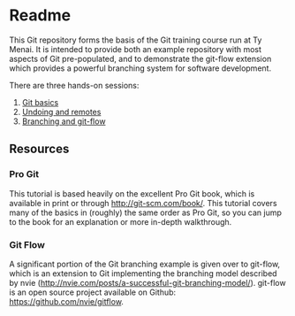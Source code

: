 Readme
==============

This Git repository forms the basis of the Git training course run at Ty Menai. It is intended to provide both an example repository with most aspects of Git pre-populated, and to demonstrate the git-flow extension which provides a powerful branching system for software development.

There are three hands-on sessions:

1. [Git basics](group_session_1.md)
2. [Undoing and remotes](group_session_2.md)
3. [Branching and git-flow](group_session_3.md)


## Resources

### Pro Git
This tutorial is based heavily on the excellent Pro Git book, which is available in print or through http://git-scm.com/book/. This tutorial covers many of the basics in (roughly) the same order as Pro Git, so you can jump to the book for an explanation or more in-depth walkthrough.

### Git Flow
A significant portion of the Git branching example is given over to git-flow, which is an extension to Git implementing the branching model described by nvie (http://nvie.com/posts/a-successful-git-branching-model/). git-flow is an open source project available on Github: https://github.com/nvie/gitflow.